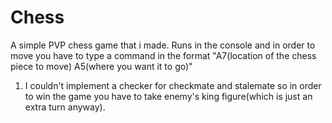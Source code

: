 # Chess
A simple PVP chess game that i made. Runs in the console and in order to move you have to type a command in the format "A7(location of the chess piece to move) A5(where you want it to go)"

  1. I couldn't implement a checker for checkmate and stalemate so in order to win the game you have to take enemy's king figure(which is just an extra turn anyway).
